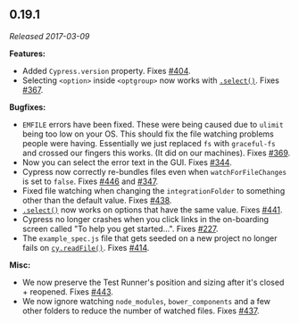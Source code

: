 ## 0.19.1

_Released 2017-03-09_

**Features:**

- Added `Cypress.version` property. Fixes
  [#404](https://github.com/cypress-io/cypress/issues/404).
- Selecting `<option>` inside `<optgroup>` now works with
  [`.select()`](/api/commands/select). Fixes
  [#367](https://github.com/cypress-io/cypress/issues/367).

**Bugfixes:**

- `EMFILE` errors have been fixed. These were being caused due to `ulimit` being
  too low on your OS. This should fix the file watching problems people were
  having. Essentially we just replaced `fs` with `graceful-fs` and crossed our
  fingers this works. (It did on our machines). Fixes
  [#369](https://github.com/cypress-io/cypress/issues/369).
- Now you can select the error text in the GUI. Fixes
  [#344](https://github.com/cypress-io/cypress/issues/344).
- Cypress now correctly re-bundles files even when `watchForFileChanges` is set
  to `false`. Fixes [#446](https://github.com/cypress-io/cypress/issues/446) and
  [#347](https://github.com/cypress-io/cypress/issues/347).
- Fixed file watching when changing the `integrationFolder` to something other
  than the default value. Fixes
  [#438](https://github.com/cypress-io/cypress/issues/438).
- [`.select()`](/api/commands/select) now works on options that have the same
  value. Fixes [#441](https://github.com/cypress-io/cypress/issues/441).
- Cypress no longer crashes when you click links in the on-boarding screen
  called "To help you get started...". Fixes
  [#227](https://github.com/cypress-io/cypress/issues/227).
- The `example_spec.js` file that gets seeded on a new project no longer fails
  on [`cy.readFile()`](/api/commands/readfile). Fixes
  [#414](https://github.com/cypress-io/cypress/issues/414).

**Misc:**

- We now preserve the Test Runner's position and sizing after it's closed +
  reopened. Fixes [#443](https://github.com/cypress-io/cypress/issues/443).
- We now ignore watching `node_modules`, `bower_components` and a few other
  folders to reduce the number of watched files. Fixes
  [#437](https://github.com/cypress-io/cypress/issues/437).
